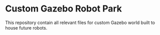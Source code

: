 # Custom Gazebo Robot Park 

This repository contain all relevant files for custom Gazebo world built to house future robots. 